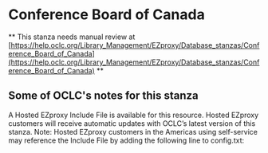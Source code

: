 # Conference Board of Canada
** This stanza needs manual review at [https://help.oclc.org/Library_Management/EZproxy/Database_stanzas/Conference_Board_of_Canada](https://help.oclc.org/Library_Management/EZproxy/Database_stanzas/Conference_Board_of_Canada) **

## Some of OCLC's notes for this stanza

A Hosted EZproxy Include File is available for this resource. Hosted EZproxy customers will receive automatic updates with OCLC&rsquo;s latest version of this stanza. Note: Hosted EZproxy customers in the Americas using self-service may reference the Include File by adding the following line to config.txt:

&nbsp;

&nbsp;
